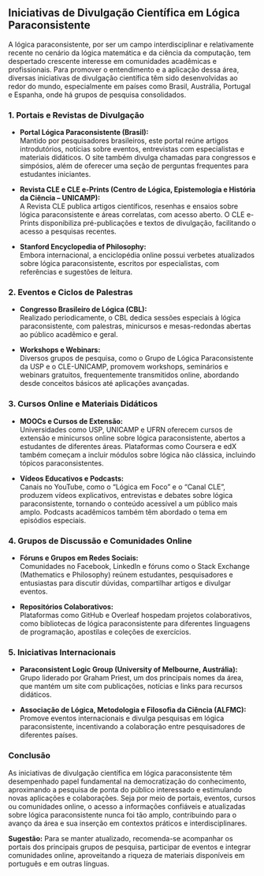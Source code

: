 
## Iniciativas de Divulgação Científica em Lógica Paraconsistente

A lógica paraconsistente, por ser um campo interdisciplinar e relativamente recente no cenário da lógica matemática e da ciência da computação, tem despertado crescente interesse em comunidades acadêmicas e profissionais. Para promover o entendimento e a aplicação dessa área, diversas iniciativas de divulgação científica têm sido desenvolvidas ao redor do mundo, especialmente em países como Brasil, Austrália, Portugal e Espanha, onde há grupos de pesquisa consolidados.

### 1. Portais e Revistas de Divulgação

- **Portal Lógica Paraconsistente (Brasil):**  
  Mantido por pesquisadores brasileiros, este portal reúne artigos introdutórios, notícias sobre eventos, entrevistas com especialistas e materiais didáticos. O site também divulga chamadas para congressos e simpósios, além de oferecer uma seção de perguntas frequentes para estudantes iniciantes.

- **Revista CLE e CLE e-Prints (Centro de Lógica, Epistemologia e História da Ciência – UNICAMP):**  
  A Revista CLE publica artigos científicos, resenhas e ensaios sobre lógica paraconsistente e áreas correlatas, com acesso aberto. O CLE e-Prints disponibiliza pré-publicações e textos de divulgação, facilitando o acesso a pesquisas recentes.

- **Stanford Encyclopedia of Philosophy:**  
  Embora internacional, a enciclopédia online possui verbetes atualizados sobre lógica paraconsistente, escritos por especialistas, com referências e sugestões de leitura.

### 2. Eventos e Ciclos de Palestras

- **Congresso Brasileiro de Lógica (CBL):**  
  Realizado periodicamente, o CBL dedica sessões especiais à lógica paraconsistente, com palestras, minicursos e mesas-redondas abertas ao público acadêmico e geral.

- **Workshops e Webinars:**  
  Diversos grupos de pesquisa, como o Grupo de Lógica Paraconsistente da USP e o CLE-UNICAMP, promovem workshops, seminários e webinars gratuitos, frequentemente transmitidos online, abordando desde conceitos básicos até aplicações avançadas.

### 3. Cursos Online e Materiais Didáticos

- **MOOCs e Cursos de Extensão:**  
  Universidades como USP, UNICAMP e UFRN oferecem cursos de extensão e minicursos online sobre lógica paraconsistente, abertos a estudantes de diferentes áreas. Plataformas como Coursera e edX também começam a incluir módulos sobre lógica não clássica, incluindo tópicos paraconsistentes.

- **Vídeos Educativos e Podcasts:**  
  Canais no YouTube, como o “Lógica em Foco” e o “Canal CLE”, produzem vídeos explicativos, entrevistas e debates sobre lógica paraconsistente, tornando o conteúdo acessível a um público mais amplo. Podcasts acadêmicos também têm abordado o tema em episódios especiais.

### 4. Grupos de Discussão e Comunidades Online

- **Fóruns e Grupos em Redes Sociais:**  
  Comunidades no Facebook, LinkedIn e fóruns como o Stack Exchange (Mathematics e Philosophy) reúnem estudantes, pesquisadores e entusiastas para discutir dúvidas, compartilhar artigos e divulgar eventos.

- **Repositórios Colaborativos:**  
  Plataformas como GitHub e Overleaf hospedam projetos colaborativos, como bibliotecas de lógica paraconsistente para diferentes linguagens de programação, apostilas e coleções de exercícios.

### 5. Iniciativas Internacionais

- **Paraconsistent Logic Group (University of Melbourne, Austrália):**  
  Grupo liderado por Graham Priest, um dos principais nomes da área, que mantém um site com publicações, notícias e links para recursos didáticos.

- **Associação de Lógica, Metodologia e Filosofia da Ciência (ALFMC):**  
  Promove eventos internacionais e divulga pesquisas em lógica paraconsistente, incentivando a colaboração entre pesquisadores de diferentes países.



### Conclusão

As iniciativas de divulgação científica em lógica paraconsistente têm desempenhado papel fundamental na democratização do conhecimento, aproximando a pesquisa de ponta do público interessado e estimulando novas aplicações e colaborações. Seja por meio de portais, eventos, cursos ou comunidades online, o acesso a informações confiáveis e atualizadas sobre lógica paraconsistente nunca foi tão amplo, contribuindo para o avanço da área e sua inserção em contextos práticos e interdisciplinares.

**Sugestão:** Para se manter atualizado, recomenda-se acompanhar os portais dos principais grupos de pesquisa, participar de eventos e integrar comunidades online, aproveitando a riqueza de materiais disponíveis em português e em outras línguas.
